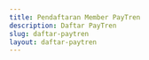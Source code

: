 ```yaml
---
title: Pendaftaran Member PayTren
description: Daftar PayTren
slug: daftar-paytren
layout: daftar-paytren
---
```

